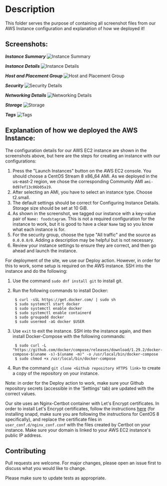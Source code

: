 # Description

This folder serves the purpose of containing all screenshot files from our AWS Instance configuration and explanation of how we deployed it!

## Screenshots:

***Instance Summary***
![Instance Summary](https://user-images.githubusercontent.com/63990614/130074561-d60a879b-c0e5-4289-958b-4cd18ad7dd36.jpg)

***Instance Details***
![Instance Details](https://user-images.githubusercontent.com/63990614/130074577-f3bdff45-e0f4-4191-a602-b350a80c90e6.jpg)

***Host and Placement Group***
![Host and Placement Group](https://user-images.githubusercontent.com/63990614/130074579-ae5904a7-d274-47aa-86ac-3b94657ef114.jpg)

***Security***
![Security Details](https://user-images.githubusercontent.com/63990614/130074582-bc73714e-e434-4403-ae11-117e171ba1f9.jpg)

***Networking Details***
![Networking Details](https://user-images.githubusercontent.com/63990614/130074584-c3dc42fb-a73a-44ab-bc75-04989e036d0b.jpg)

***Storage***
![Storage](https://user-images.githubusercontent.com/63990614/130074588-97d83905-c0af-42ff-83c4-070c4e0dccf1.jpg)

***Tags***
![Tags](https://user-images.githubusercontent.com/63990614/130074590-04532786-f349-41d8-91c0-6176decd3046.jpg)


## Explanation of how we deployed the AWS Instance:

The configuration details for our AWS EC2 instance are shown in the screenshots above, but here are the steps for creating an instance with our configurations: 
1. Press the "Launch Instances" button on the AWS EC2 console. You should choose a CentOS Stream 8 x86_64 AMI. As we deployed in the us-east-2 region, we chose the corresponding Community AMI `ami-0d97ef13c06b05a19`. 
2. After selecting an AMI, you have to select an instance type. Choose t2.small.
3. The default settings should be correct for Configuring Instance Details. Storage size should be set at 10 GiB. 
4. As shown in the screenshot, we tagged our instance with a key-value pair of `Name: foodstagram`. This is not a required configuration for the instance to work, but it is good to have a clear `Name` tag so you know what each instance is for. 
5. For the security group, choose the type "All traffic" and the source as `0.0.0.0/0`. Adding a description may be helpful but is not necessary. 
6. Review your instance settings to ensure they are correct, and then go ahead and launch the instance. 

For deployment of the site, we use our Deploy action. However, in order for this to work, some setup is required on the AWS instance. SSH into the instance and do the following: 
1. Use the command `sudo dnf install git` to install git. 
2. Run the following commands to install Docker: 

        $ curl -sSL https://get.docker.com/ | sudo sh
        $ sudo systemctl start docker
        $ sudo systemctl enable docker
        $ sudo systemctl enable containerd
        $ sudo groupadd docker
        $ sudo usermod -aG docker $USER

3. Use `exit` to exit the instance. SSH into the instance again, and then install Docker-Compose with the following commands: 

        $ sudo curl -L "https://github.com/docker/compose/releases/download/1.29.2/docker-compose-$(uname -s)-$(uname -m)" -o /usr/local/bin/docker-compose
        $ sudo chmod +x /usr/local/bin/docker-compose

4. Run the command `git clone <Github repository HTTPS link>` to create a copy of the repository on your instance. 

Note: in order for the Deploy action to work, make sure your Github repository secrets (accessible in the 'Settings' tab) are updated with the correct values.

Our site uses an Nginx-Certbot container with Let's Encrypt certificates. In order to install Let's Encrypt certificates, follow the instructions [here](https://certbot.eff.org/lets-encrypt/centosrhel8-nginx) (for installing snapd, make sure you are following the instructions for CentOS 8 specifically), and replace the certificate files in `user_conf.d/nginx_conf.conf` with the files created by Certbot on your instance. Make sure your domain is linked to your AWS EC2 instance's public IP address.  


## Contributing

Pull requests are welcome. For major changes, please open an issue first to discuss what you would like to change.

Please make sure to update tests as appropriate.
